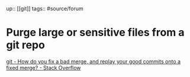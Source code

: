 up:: [[git]]
tags:: #source/forum

# Purge large or sensitive files from a git repo

[git - How do you fix a bad merge, and replay your good commits onto a fixed merge? - Stack Overflow](https://stackoverflow.com/questions/307828/how-do-you-fix-a-bad-merge-and-replay-your-good-commits-onto-a-fixed-merge)


